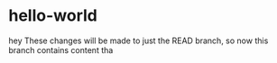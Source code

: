# hello-world
hey
These changes will be made to just the READ
branch, so now this branch contains content tha
